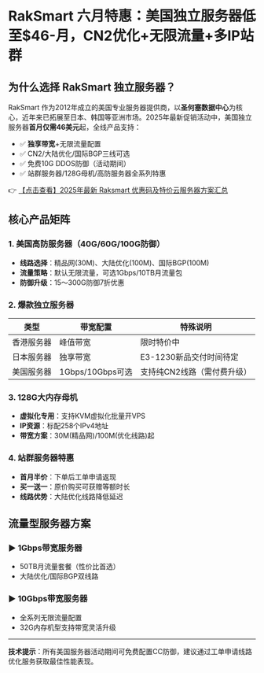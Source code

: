 # RakSmart 六月特惠：美国独立服务器低至$46-月，CN2优化+无限流量+多IP站群

## 为什么选择 RakSmart 独立服务器？

RakSmart 作为2012年成立的美国专业服务器提供商，以**圣何塞数据中心**为核心，近年来已拓展至日本、韩国等亚洲市场。2025年最新促销活动中，美国独立服务器**首月仅需46美元**起，全线产品支持：

- ✅ **独享带宽**+无限流量配置
- ✅ CN2/大陆优化/国际BGP三线可选
- ✅ 免费10G DDOS防御（活动期间）
- ✅ 站群服务器/128G母机/高防服务器全系列特惠

👉 [【点击查看】2025年最新 Raksmart 优惠码及特价云服务器方案汇总](https://bit.ly/raksmart)

## 核心产品矩阵

### 1. 美国高防服务器（40G/60G/100G防御）
- **线路选择**：精品网(30M)、大陆优化(100M)、国际BGP(100M)
- **流量策略**：默认无限流量，可选1Gbps/10TB月流量包
- **防御升级**：15～300G防御7折优惠

### 2. 爆款独立服务器
| 类型       | 带宽配置          | 特殊说明                  |
|------------|-------------------|---------------------------|
| 香港服务器 | 峰值带宽          | 限时特价中                |
| 日本服务器 | 独享带宽          | E3-1230新品交付时间待定   |
| 美国服务器 | 1Gbps/10Gbps可选  | 支持纯CN2线路（需付费升级）|

### 3. 128G大内存母机
- **虚拟化专用**：支持KVM虚拟化批量开VPS
- **IP资源**：标配258个IPv4地址
- **带宽方案**：30M(精品网)/100M(优化线路)起

### 4. 站群服务器特惠
- **首月半价**：下单后工单申请返现
- **买一送一**：原价购买可获赠等额时长
- **线路优势**：大陆优化线路降低延迟

## 流量型服务器方案
### ▶ 1Gbps带宽服务器
- 50TB月流量套餐（性价比首选）
- 大陆优化/国际BGP双线路

### ▶ 10Gbps带宽服务器
- 全系列无限流量配置
- 32G内存机型支持带宽灵活升级

---

**技术提示**：所有美国服务器活动期间可免费配置CC防御，建议通过工单申请线路优化服务获取最佳性能表现。